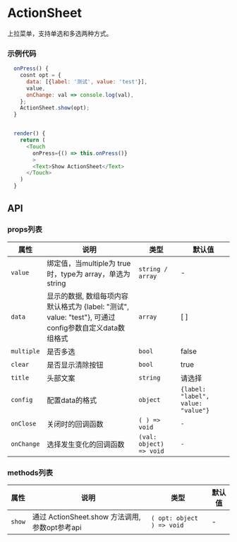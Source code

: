 # ActionSheet

上拉菜单，支持单选和多选两种方式。

### 示例代码

```javascript
  onPress() {
    cosnt opt = {
      data: [{label: '测试', value: 'test'}],
      value,
      onChange: val => console.log(val),
    };
    ActionSheet.show(opt);
  }


  render() {
    return (
      <Touch 
        onPress={() => this.onPress()}
        >
        <Text>Show ActionSheet</Text>
      </Touch>
    )
  }

```

## API

### props列表

属性 | 说明 | 类型 | 默认值
----|------|-----|-----------
| `value` | 绑定值，当multiple为 true 时，type为 array，单选为 string | `string / array` | - |
| `data` | 显示的数据, 数组每项内容默认格式为 {label: "测试", value: "test"}, 可通过config参数自定义data数组格式 | `array ` | [ ] |
| `multiple` | 是否多选 | `bool` | false |
| `clear` | 是否显示清除按钮 | `bool` | true |
| `title` | 头部文案  | `string` | 请选择 |
| `config` | 配置data的格式 | `object` | `{label: "label", value: "value"}` |
| `onClose` | 关闭时的回调函数 | `( ) => void` | `-` |
| `onChange` | 选择发生变化的回调函数 | `(val: object) => void` | `-` |


### methods列表

属性 | 说明 | 类型 | 默认值
----|------|-----|-----------
| `show` | 通过 ActionSheet.show 方法调用, 参数opt参考api | `( opt: object ) => void` | - |




